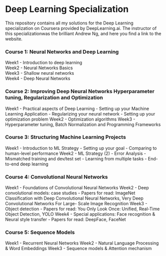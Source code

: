 # Deep Learning Specialization

This repository contains all my solutions for the Deep Learning specialization on Coursera provided by DeepLearning.ai. The instructor of this specializationwas the brilliant Andrew Ng, and here you find a link to the website.

### Course 1: Neural Networks and Deep Learning  
Week1 - Introduction to deep learning  
Week2 - Neural Networks Basics  
Week3 - Shallow neural networks  
Week4 - Deep Neural Networks  

### Course 2: Improving Deep Neural Networks Hyperparameter tuning, Regularization and Optimization
Week1 - Practical aspects of Deep Learning - Setting up your Machine Learning Application - Regularizing your neural network - Setting up your optimization problem
Week2 - Optimization algorithms
Week3 - Hyperparameter tuning, Batch Normalization and Programming Frameworks

### Course 3: Structuring Machine Learning Projects
Week1 - Introduction to ML Strategy - Setting up your goal - Comparing to human-level performance
Week2 - ML Strategy (2) - Error Analysis - Mismatched training and dev/test set - Learning from multiple tasks - End-to-end deep learning

### Course 4: Convolutional Neural Networks
Week1 - Foundations of Convolutional Neural Networks
Week2 - Deep convolutional models: case studies - Papers for read: ImageNet Classification with Deep Convolutional Neural Networks, Very Deep Convolutional Networks For Large-
Scale Image Recognition
Week3 - Object detection - Papers for read: You Only Look Once: Unified, Real-Time Object Detection, YOLO
Week4 - Special applications: Face recognition & Neural style transfer - Papers for read: DeepFace, FaceNet

### Course 5: Sequence Models
Week1 - Recurrent Neural Networks
Week2 - Natural Language Processing & Word Embeddings
Week3 - Sequence models & Attention mechanism
